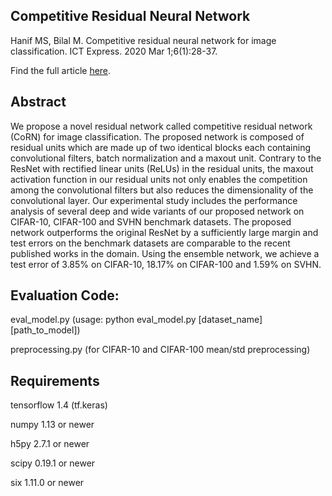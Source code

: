 **Competitive Residual Neural Network**
---------------------------------------

Hanif MS, Bilal M. Competitive residual neural network for image classification. ICT Express. 2020 Mar 1;6(1):28-37.

Find the full article [here](https://www.sciencedirect.com/science/article/pii/S2405959519300694).

Abstract
--------
We propose a novel residual network called competitive residual network (CoRN) for image classification. The proposed network is composed of residual units which are made up of two identical blocks each containing convolutional filters, batch normalization and a maxout unit. Contrary to the ResNet with rectified linear units (ReLUs) in the residual units, the maxout activation function in our residual units not only enables the competition among the convolutional filters but also reduces the dimensionality of the convolutional layer. Our experimental study includes the performance analysis of several deep and wide variants of our proposed network on CIFAR-10, CIFAR-100 and SVHN benchmark datasets. The proposed network outperforms the original ResNet by a sufficiently large margin and test errors on the benchmark datasets are comparable to the recent published works in the domain. Using the ensemble network, we achieve a test error of 3.85% on CIFAR-10, 18.17% on CIFAR-100 and 1.59% on SVHN.

Evaluation Code: 
----------------

eval_model.py (usage: python eval_model.py [dataset_name] [path_to_model])

preprocessing.py (for CIFAR-10 and CIFAR-100 mean/std preprocessing) 

Requirements
------------

tensorflow 1.4 (tf.keras)

numpy 1.13 or newer

h5py 2.7.1 or newer

scipy 0.19.1 or newer

six 1.11.0 or newer



